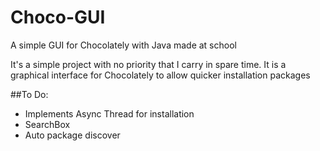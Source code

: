 # Choco-GUI
A simple GUI for Chocolately with Java made at school

It's a simple project with no priority that I carry in spare time.
It is a graphical interface for Chocolately to allow quicker installation packages

##To Do:
* Implements Async Thread for installation
* SearchBox
* Auto package discover
